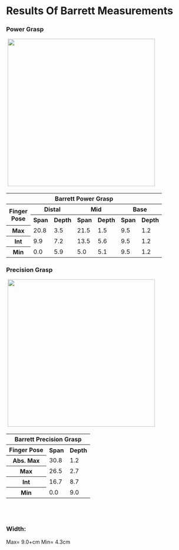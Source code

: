 # Results Of Barrett Measurements

### Power Grasp
<image>
<img src="Images/" width="400">
</image>
<table>
    <thead>
        <tr>
            <th colspan=7> Barrett Power Grasp </th>
        </tr>
    </thead>
    <tbody>
        <tr>
            <th rowspan=2> Finger <br> Pose</th>
            <th colspan=2> Distal </th>
            <th colspan=2> Mid </th>
            <th colspan=2> Base </th>
        </tr>
        <tr>    
            <th colspan=1> Span </th>
            <th colspan=1>Depth</th>
            <th colspan=1> Span </th>
            <th colspan=1>Depth</th>
            <th colspan=1> Span </th>
            <th colspan=1>Depth</th>
        </tr>
        <tr>
            <th colspan=1> Max </th>
            <td colspan=1> 20.8 </td>
            <td colspan=1> 3.5 </td>
            <td colspan=1> 21.5 </td>
            <td colspan=1> 1.5 </td>
            <td colspan=1> 9.5 </td>
            <td colspan=1> 1.2 </td>
        </tr>
        <tr>
            <th colspan=1> Int </th>
            <td colspan=1> 9.9 </td>
            <td colspan=1> 7.2 </td>
            <td colspan=1> 13.5 </td>
            <td colspan=1> 5.6 </td>
            <td colspan=1> 9.5 </td>
            <td colspan=1> 1.2 </td>
        </tr>
        <tr>
            <th colspan=1> Min </th>
            <td colspan=1> 0.0 </td>
            <td colspan=1> 5.9 </td>
            <td colspan=1> 5.0 </td>
            <td colspan=1> 5.1 </td>
            <td colspan=1> 9.5 </td>
            <td colspan=1> 1.2 </td>
        </tr>
    </tbody>
</table>


### Precision Grasp

<image>
<img src="Images/" width="400">
</image>

<table>
    <thead>
        <tr>
            <th colspan=7> Barrett Precision Grasp </th>
        </tr>
    </thead>
    <tbody>
        <tr>           
            <th colspan=1> Finger Pose </th>
            <th colspan=1> Span </th>
            <th colspan=1>Depth</th>
        </tr>
        <tr>
            <th colspan=1> Abs. Max </th>
            <td colspan=1> 30.8 </td>
            <td colspan=1> 1.2 </td>
        </tr>
        <tr>
            <th colspan=1> Max </th>
            <td colspan=1> 26.5 </td>
            <td colspan=1> 2.7 </td>
        </tr>
        <tr>
            <th colspan=1> Int </th>
            <td colspan=1> 16.7 </td>
            <td colspan=1> 8.7 </td>
        </tr>
        <tr>
            <th colspan=1> Min </th>
            <td colspan=1> 0.0 </td>
            <td colspan=1> 9.0 </td>
        </tr>
    </tbody>
</table>
<br>
<br>

### Width:
Max= 9.0+cm Min= 4.3cm

